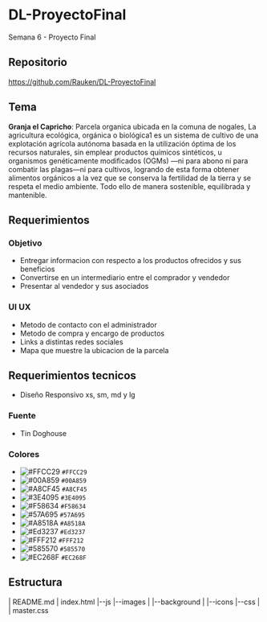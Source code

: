 # DL-ProyectoFinal
 Semana 6 - Proyecto Final

## Repositorio

 https://github.com/Rauken/DL-ProyectoFinal

## Tema
 **Granja el Capricho**: 
    Parcela organica ubicada en la comuna de nogales, La agricultura ecológica, orgánica o biológica1​ es un sistema de cultivo de una explotación agrícola autónoma basada en la utilización óptima de los recursos naturales, sin emplear productos químicos sintéticos, u organismos genéticamente modificados (OGMs) —ni para abono ni para combatir las plagas—ni para cultivos, logrando de esta forma obtener alimentos orgánicos a la vez que se conserva la fertilidad de la tierra y se respeta el medio ambiente.
    Todo ello de manera sostenible, equilibrada y mantenible.

## Requerimientos

### Objetivo
 - Entregar informacion con respecto a los productos ofrecidos y sus beneficios
 - Convertirse en un intermediario entre el comprador y vendedor
 - Presentar al vendedor y sus asociados

### UI UX
 - Metodo de contacto con el administrador
 - Metodo de compra y encargo de productos
 - Links a distintas redes sociales
 - Mapa que muestre la ubicacion de la parcela

## Requerimientos tecnicos
 - Diseño Responsivo xs, sm, md y lg

### Fuente
 - Tin Doghouse

### Colores
 - ![#FFCC29](https://placehold.it/15/FFCC29/000000?text=+) `#FFCC29`
 - ![#00A859](https://placehold.it/15/00A859/000000?text=+) `#00A859`
 - ![#A8CF45](https://placehold.it/15/A8CF45/000000?text=+) `#A8CF45`
 - ![#3E4095](https://placehold.it/15/3E4095/000000?text=+) `#3E4095`
 - ![#F58634](https://placehold.it/15/F58634/000000?text=+) `#F58634`
 - ![#57A695](https://placehold.it/15/57A695/000000?text=+) `#57A695`
 - ![#A8518A](https://placehold.it/15/A8518A/000000?text=+) `#A8518A`
 - ![#Ed3237](https://placehold.it/15/Ed3237/000000?text=+) `#Ed3237`
 - ![#FFF212](https://placehold.it/15/FFF212/000000?text=+) `#FFF212`
 - ![#585570](https://placehold.it/15/585570/000000?text=+) `#585570`
 - ![#EC268F](https://placehold.it/15/A8CF45/000000?text=+) `#EC268F`


## Estructura
|  README.md
|  index.html
|--js
|--images
|  |--background
|  |--icons
|--css
|  |  master.css
